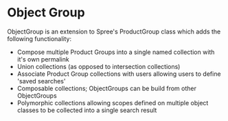 Object Group
=========

ObjectGroup is an extension to Spree's ProductGroup class which adds the following functionality:

- Compose multiple Product Groups into a single named collection with it's own permalink
- Union collections (as opposed to intersection collections)
- Associate Product Group collections with users allowing users to define 'saved searches'
- Composable collections; ObjectGroups can be build from other ObjectGroups
- Polymorphic collections allowing scopes defined on multiple object classes to be collected into a single search result
